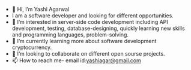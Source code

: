 - 👋 Hi, I’m Yashi Agarwal
- I am a software developer and looking for different opportunities.
- 👀 I’m interested in server-side code development including API development, testing, database-designing, quickly learning new skills and programming languages, problem-solving.
- 🌱 I’m currently learning more about software development cryptocurrency.
- 💞️ I’m looking to collaborate on different open sourse projects.
- 📫 How to reach me- email id:yashiagar@gmail.com

<!---
yashiagar/yashiagar is a ✨ special ✨ repository because its `README.md` (this file) appears on your GitHub profile.
You can click the Preview link to take a look at your changes.
--->
